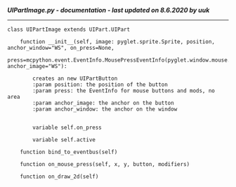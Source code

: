 ***UIPartImage.py - documentation - last updated on 8.6.2020 by uuk***
___

    class UIPartImage extends UIPart.UIPart

        function __init__(self, image: pyglet.sprite.Sprite, position, anchor_window="WS", on_press=None,
                press=mcpython.event.EventInfo.MousePressEventInfo(pyglet.window.mouse.LEFT), anchor_image="WS"):
            
            creates an new UIPartButton
            :param position: the position of the button
            :param press: the EventInfo for mouse buttons and mods, no area
            :param anchor_image: the anchor on the button
            :param anchor_window: the anchor on the window


            variable self.on_press

            variable self.active

        function bind_to_eventbus(self)

        function on_mouse_press(self, x, y, button, modifiers)

        function on_draw_2d(self)